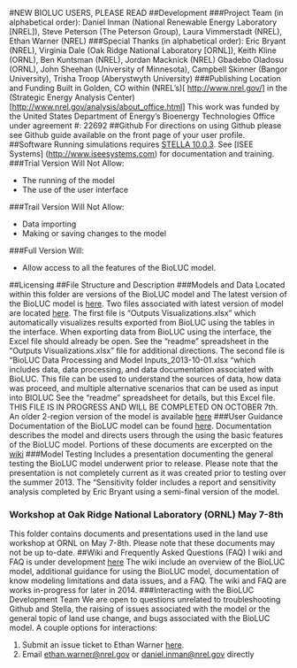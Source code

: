 #NEW BIOLUC USERS, PLEASE READ
##Development
###Project Team (in alphabetical order): 
Daniel Inman (National Renewable Energy Laboratory [NREL]), Steve Peterson (The Peterson Group), Laura Vimmerstadt (NREL), Ethan Warner (NREL)
###Special Thanks (in alphabetical order):
Eric Bryant (NREL), Virginia Dale (Oak Ridge National Laboratory [ORNL]), Keith Kline (ORNL), Ben Kuntsman (NREL), Jordan Macknick (NREL)
Gbadebo Oladosu (ORNL), John Sheehan (University of Minnesota), Campbell Skinner (Bangor University), Trisha Troop (Aberystwyth University) 
###Publishing Location and Funding
Built in Golden, CO within (NREL’s)[ http://www.nrel.gov/] in the (Strategic Energy Analysis Center)[http://www.nrel.gov/analysis/about_office.html]
This work was funded by the United States Department of Energy’s Bioenergy Technologies Office under agreement #: 22692
##Github
For directions on using Github please see Github guide available on the front page of your user profile.
##Software
Running simulations requires [STELLA 10.0.3](http://www.iseesystems.com/softwares/Education/StellaSoftware.aspx).
See [ISEE Systems] (http://www.iseesystems.com) for documentation and training.
###Trial Version Will Not Allow:
-	The running of the model
-	The use of the user interface

###Trail Version Will Not Allow:
-	Data importing
-	Making or saving  changes to the model 

###Full Version Will:
-	Allow access to all the features of the BioLUC model.

##Licensing
##File Structure and Description
###Models and Data
Located within this folder are versions of the BioLUC model and
The latest version of the BioLUC model is [here]( https://github.com/NREL/bioluc/tree/master/Model%20and%20Data/19-Region%20Model).
Two files associated with latest version of model are located [here]( https://github.com/NREL/bioluc/tree/master/Model%20and%20Data/19-Region%20Model/data). 
The first file is “Outputs Visualizations.xlsx” which automatically visualizes results exported from BioLUC using the tables in the interface. When exporting data from BioLUC using the interface, the Excel file should already be open. See the “readme” spreadsheet in the “Outputs Visualizations.xlsx” file for additional directions.
The second file is “BioLUC Data Processing and Model Inputs_2013-10-01.xlsx “which includes data, data processing, and data documentation associated with BioLUC. This file can be used to understand the sources of data, how data was proceed, and multiple alternative scenarios that can be used as input into BIOLUC See the “readme” spreadsheet for details, but this Excel file. THIS FILE IS IN PROGRESS AND WILL BE COMPLETED ON OCTOBER 7th.
An older 2-region version of the model is available [here]( https://github.com/NREL/bioluc/tree/master/Model%20and%20Data/Old%202-Region%20Model)
###User Guidance
Documentation of the BioLUC model can be found [here](https://github.com/NREL/bioluc/tree/master/documents).
Documentation describes the model and directs users through the using the basic features of the BioLUC model.
Portions of these documents are excerpted on the [wiki]( https://github.com/NREL/bioluc/wiki)
###Model Testing
Includes a presentation documenting the general testing the BioLUC model underwent prior to release. Please note that the presentation is not completely current as it was created prior to testing over the summer 2013.
The “Sensitivity folder includes a report and sensitivity analysis completed by Eric Bryant using a semi-final version of the model.
### Workshop at Oak Ridge National Laboratory (ORNL) May 7-8th
This folder contains documents and presentations used in the land use workshop at ORNL on May 7-8th.
Please note that these documents may not be up to-date.
##Wiki and Frequently Asked Questions (FAQ)
I wiki and FAQ is under development [here](https://github.com/NREL/bioluc/wiki)
The wiki include an overview of the BioLUC model, additional guidance for using the BioLUC model, documentation of know modeling limitations and data issues, and a FAQ.
The wiki and FAQ are works in-progress for later in 2014.
###Interacting with the BioLUC Development Team
We are open to questions unrelated to troubleshooting Github and Stella, the raising of issues associated with the model or the general topic of land use change, and bugs associated with the BioLUC model.
A couple options for interactions:
1.	Submit an issue ticket to Ethan Warner [here]( https://github.com/NREL/bioluc/issues?direction=desc&sort=updated&state=open). 
2.	Email ethan.warner@nrel.gov or daniel.inman@nrel.gov directly
